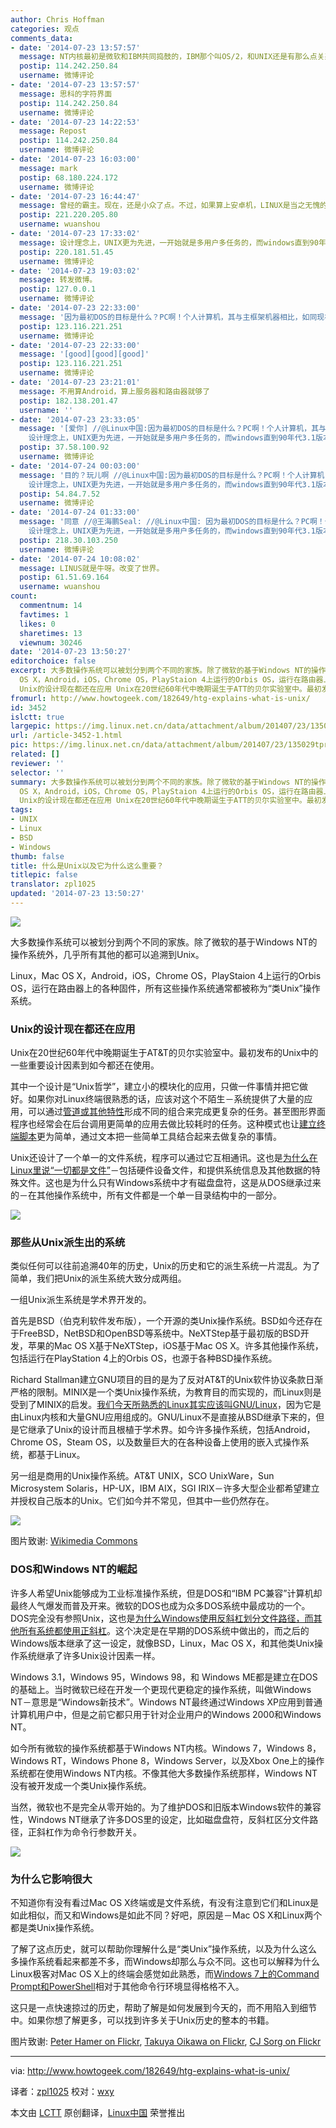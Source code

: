 ```yaml
---
author: Chris Hoffman
categories: 观点
comments_data:
- date: '2014-07-23 13:57:57'
  message: NT内核最初是微软和IBM共同捣鼓的，IBM那个叫OS/2，和UNIX还是有那么点关系的。
  postip: 114.242.250.84
  username: 微博评论
- date: '2014-07-23 13:57:57'
  message: 思科的字符界面
  postip: 114.242.250.84
  username: 微博评论
- date: '2014-07-23 14:22:53'
  message: Repost
  postip: 114.242.250.84
  username: 微博评论
- date: '2014-07-23 16:03:00'
  message: mark
  postip: 68.180.224.172
  username: 微博评论
- date: '2014-07-23 16:44:47'
  message: 曾经的霸主。现在，还是小众了点。不过，如果算上安卓机，LINUX是当之无愧的世界霸主呀！哈哈
  postip: 221.220.205.80
  username: wuanshou
- date: '2014-07-23 17:33:02'
  message: 设计理念上，UNIX更为先进，一开始就是多用户多任务的，而windows直到90年代3.1版本以上才开始支持多任务。
  postip: 220.181.51.45
  username: 微博评论
- date: '2014-07-23 19:03:02'
  message: 转发微博。
  postip: 127.0.0.1
  username: 微博评论
- date: '2014-07-23 22:33:00'
  message: '因为最初DOS的目标是什么？PC啊！个人计算机，其与主框架机器相比，如同现在的PC比之树莓派。所以复杂的特性都省略了。//@IT江湖飘: 设计理念上，UNIX更为先进，一开始就是多用户多任务的，而windows直到90年代3.1版本以上才开始支持多任务。'
  postip: 123.116.221.251
  username: 微博评论
- date: '2014-07-23 22:33:00'
  message: '[good][good][good]'
  postip: 123.116.221.251
  username: 微博评论
- date: '2014-07-23 23:21:01'
  message: 不用算Android，算上服务器和路由器就够了
  postip: 182.138.201.47
  username: ''
- date: '2014-07-23 23:33:05'
  message: '[爱你] //@Linux中国:因为最初DOS的目标是什么？PC啊！个人计算机，其与主框架机器相比，如同现在的PC比之树莓派。所以复杂的特性都省略了。//@IT江湖飘:
    设计理念上，UNIX更为先进，一开始就是多用户多任务的，而windows直到90年代3.1版本以上才开始支持多任务。'
  postip: 37.58.100.92
  username: 微博评论
- date: '2014-07-24 00:03:00'
  message: '目的？玩儿啊 //@Linux中国:因为最初DOS的目标是什么？PC啊！个人计算机，其与主框架机器相比，如同现在的PC比之树莓派。所以复杂的特性都省略了。//@IT江湖飘:
    设计理念上，UNIX更为先进，一开始就是多用户多任务的，而windows直到90年代3.1版本以上才开始支持多任务。'
  postip: 54.84.7.52
  username: 微博评论
- date: '2014-07-24 01:33:00'
  message: '同意 //@王海鹏Seal: //@Linux中国: 因为最初DOS的目标是什么？PC啊！个人计算机，其与主框架机器相比，如同现在的PC比之树莓派。所以复杂的特性都省略了。//@IT江湖飘:
    设计理念上，UNIX更为先进，一开始就是多用户多任务的，而windows直到90年代3.1版本以上才开始支持多任务。'
  postip: 218.30.103.250
  username: 微博评论
- date: '2014-07-24 10:08:02'
  message: LINUS就是牛呀。改变了世界。
  postip: 61.51.69.164
  username: wuanshou
count:
  commentnum: 14
  favtimes: 1
  likes: 0
  sharetimes: 13
  viewnum: 30246
date: '2014-07-23 13:50:27'
editorchoice: false
excerpt: 大多数操作系统可以被划分到两个不同的家族。除了微软的基于Windows NT的操作系统外，几乎所有其他的都可以追溯到Unix。 Linux，Mac
  OS X，Android，iOS，Chrome OS，PlayStaion 4上运行的Orbis OS，运行在路由器上的各种固件，所有这些操作系统通常都被称为类Unix操作系统。
  Unix的设计现在都还在应用 Unix在20世纪60年代中晚期诞生于ATT的贝尔实验室中。最初发布的Unix中的一些重要设计因素到如今都还在使用。 其中一个设计是Unix哲学，建立小的模块化的应用，只做一件事情并把它做好。如果你对Linux终端很熟悉的话，应该对这个不陌生－
fromurl: http://www.howtogeek.com/182649/htg-explains-what-is-unix/
id: 3452
islctt: true
largepic: https://img.linux.net.cn/data/attachment/album/201407/23/135029tpr77rrl7fauzz30.jpg
url: /article-3452-1.html
pic: https://img.linux.net.cn/data/attachment/album/201407/23/135029tpr77rrl7fauzz30.jpg.thumb.jpg
related: []
reviewer: ''
selector: ''
summary: 大多数操作系统可以被划分到两个不同的家族。除了微软的基于Windows NT的操作系统外，几乎所有其他的都可以追溯到Unix。 Linux，Mac
  OS X，Android，iOS，Chrome OS，PlayStaion 4上运行的Orbis OS，运行在路由器上的各种固件，所有这些操作系统通常都被称为类Unix操作系统。
  Unix的设计现在都还在应用 Unix在20世纪60年代中晚期诞生于ATT的贝尔实验室中。最初发布的Unix中的一些重要设计因素到如今都还在使用。 其中一个设计是Unix哲学，建立小的模块化的应用，只做一件事情并把它做好。如果你对Linux终端很熟悉的话，应该对这个不陌生－
tags:
- UNIX
- Linux
- BSD
- Windows
thumb: false
title: 什么是Unix以及它为什么这么重要？
titlepic: false
translator: zpl1025
updated: '2014-07-23 13:50:27'
---
```


![](/data/attachment/album/201407/23/135029tpr77rrl7fauzz30.jpg)


大多数操作系统可以被划分到两个不同的家族。除了微软的基于Windows NT的操作系统外，几乎所有其他的都可以追溯到Unix。


Linux，Mac OS X，Android，iOS，Chrome OS，PlayStaion 4上运行的Orbis OS，运行在路由器上的各种固件，所有这些操作系统通常都被称为“类Unix”操作系统。


### Unix的设计现在都还在应用


Unix在20世纪60年代中晚期诞生于AT&T的贝尔实验室中。最初发布的Unix中的一些重要设计因素到如今都还在使用。


其中一个设计是“Unix哲学”，建立小的模块化的应用，只做一件事情并把它做好。如果你对Linux终端很熟悉的话，应该对这个不陌生－系统提供了大量的应用，可以通过[管道或其他特性](http://www.howtogeek.com/110150/become-a-linux-terminal-power-user-with-these-8-tricks/)形成不同的组合来完成更复杂的任务。甚至图形界面程序也经常会在后台调用更简单的应用去做比较耗时的任务。这种模式也让[建立终端脚本](http://www.howtogeek.com/107217/how-to-manage-processes-from-the-linux-terminal-10-commands-you-need-to-know/)更为简单，通过文本把一些简单工具结合起来去做复杂的事情。


Unix还设计了一个单一的文件系统，程序可以通过它互相通讯。这也是[为什么在Linux里说“一切都是文件”](http://www.howtogeek.com/117939/htg-explains-what-everything-is-a-file-means-on-linux/)－包括硬件设备文件，和提供系统信息及其他数据的特殊文件。这也是为什么只有Windows系统中才有磁盘盘符，这是从DOS继承过来的－在其他操作系统中，所有文件都是一个单一目录结构中的一部分。


![](/data/attachment/album/201407/23/135030fnsmrq4bryzmgugn.jpg)


### 那些从Unix派生出的系统


类似任何可以往前追溯40年的历史，Unix的历史和它的派生系统一片混乱。为了简单，我们把Unix的派生系统大致分成两组。


一组Unix派生系统是学术界开发的。


首先是BSD（伯克利软件发布版），一个开源的类Unix操作系统。BSD如今还存在于FreeBSD，NetBSD和OpenBSD等系统中。NeXTStep基于最初版的BSD开发，苹果的Mac OS X基于NeXTStep，iOS基于Mac OS X。许多其他操作系统，包括运行在PlayStation 4上的Orbis OS，也源于各种BSD操作系统。


Richard Stallman建立GNU项目的目的是为了反对AT&T的Unix软件协议条款日渐严格的限制。MINIX是一个类Unix操作系统，为教育目的而实现的，而Linux则是受到了MINIX的启发。[我们今天所熟悉的Linux其实应该叫GNU/Linux](http://www.howtogeek.com/139287/the-great-debate-is-it-linux-or-gnulinux/)，因为它是由Linux内核和大量GNU应用组成的。GNU/Linux不是直接从BSD继承下来的，但是它继承了Unix的设计而且根植于学术界。如今许多操作系统，包括Android，Chrome OS，Steam OS，以及数量巨大的在各种设备上使用的嵌入式操作系统，都基于Linux。


另一组是商用的Unix操作系统。AT&T UNIX，SCO UnixWare，Sun Microsystem Solaris，HP-UX，IBM AIX，SGI IRIX－许多大型企业都希望建立并授权自己版本的Unix。它们如今并不常见，但其中一些仍然存在。


![](/data/attachment/album/201407/23/135031yxxiyac5p5icccup.png)


图片致谢: [Wikimedia Commons](http://en.wikipedia.org/wiki/File:Unix_history.svg)


### DOS和Windows NT的崛起


许多人希望Unix能够成为工业标准操作系统，但是DOS和“IBM PC兼容”计算机却最终人气爆发而普及开来。微软的DOS也成为众多DOS系统中最成功的一个。DOS完全没有参照Unix，这也是[为什么Windows使用反斜杠划分文件路径，而其他所有系统都使用正斜杠](http://www.howtogeek.com/181774/why-windows-uses-backslashes-and-everything-else-uses-forward-slashes/)。这个决定是在早期的DOS系统中做出的，而之后的Windows版本继承了这一设定，就像BSD，Linux，Mac OS X，和其他类Unix操作系统继承了许多Unix设计因素一样。


Windows 3.1，Windows 95，Windows 98，和 Windows ME都是建立在DOS的基础上。当时微软已经在开发一个更现代更稳定的操作系统，叫做Windows NT－意思是“Windows新技术”。Windows NT最终通过Windows XP应用到普通计算机用户中，但是之前它都只用于针对企业用户的Windows 2000和Windows NT。


如今所有微软的操作系统都基于Windows NT内核。Windows 7，Windows 8，Windows RT，Windows Phone 8，Windows Server，以及Xbox One上的操作系统都在使用Windows NT内核。不像其他大多数操作系统那样，Windows NT没有被开发成一个类Unix操作系统。


当然，微软也不是完全从零开始的。为了维护DOS和旧版本Windows软件的兼容性，Windows NT继承了许多DOS里的设定，比如磁盘盘符，反斜杠区分文件路径，正斜杠作为命令行参数开关。


![](/data/attachment/album/201407/23/135033nk5mvqiv5jr5k5nb.jpg)


### 为什么它影响很大


不知道你有没有看过Mac OS X终端或是文件系统，有没有注意到它们和Linux是如此相似，而又和Windows是如此不同？好吧，原因是－Mac OS X和Linux两个都是类Unix操作系统。


了解了这点历史，就可以帮助你理解什么是“类Unix”操作系统，以及为什么这么多操作系统看起来都差不多，而Windows却那么与众不同。这也可以解释为什么Linux极客对Mac OS X上的终端会感觉如此熟悉，而[Windows 7上的Command Prompt和PowerShell](http://www.howtogeek.com/163127/how-powershell-differs-from-the-windows-command-prompt/)相对于其他命令行环境显得格格不入。


这只是一点快速掠过的历史，帮助了解是如何发展到今天的，而不用陷入到细节中。如果你想了解更多，可以找到许多关于Unix历史的整本的书籍。


图片致谢: [Peter Hamer on Flickr](http://www.flickr.com/photos/peter-hamer/2876612463/), [Takuya Oikawa on Flickr](http://www.flickr.com/photos/takuyaoikawa/2060554607/), [CJ Sorg on Flickr](http://www.flickr.com/photos/cjsorg/2726088549/)




---


via: <http://www.howtogeek.com/182649/htg-explains-what-is-unix/>


译者：[zpl1025](https://github.com/zpl1025) 校对：[wxy](https://github.com/wxy)


本文由 [LCTT](https://github.com/LCTT/TranslateProject) 原创翻译，[Linux中国](http://linux.cn/) 荣誉推出